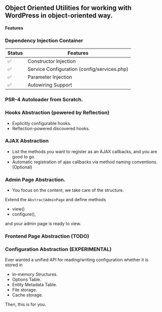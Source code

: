 ## Object Oriented Utilities for working with WordPress in object-oriented way.
#### Features

### Dependency Injection Container

| Status | Features |
|---------|----------|
|✅| Constructor Injection |
|✅| Service Configuration (config/services.php) |
|✅| Parameter Injection |
|✅| Autowiring Support |

### PSR-4 Autoloader from Scratch.


### Hooks Abstraction (powered by Reflection)

* Explicitly configurable hooks.
* Reflection-powered discovered hooks.

### AJAX Abstraction
* List the methods you want to register as an AJAX callbacks, and you are good to go.
* Automatic registration of ajax callbacks via method naming conventions. (Optional)

### Admin Page Abstraction.
- You focus on the content, we take care of the structure.

Extend the `AbstractAdminPage` and define methods
 * view()
 * configure(),

 and your admin page is ready to view.

 ### Frontend Page Abstraction (TODO)

 ### Configuration Abstraction (EXPERIMENTAL)

 Ever wanted a unified API for reading/writing configuration whether it is stored in
 * In-memory Structures.
 * Options Table.
 * Entity Metadata Table.
 * File storage.
 * Cache storage.

 Then, this is for you.